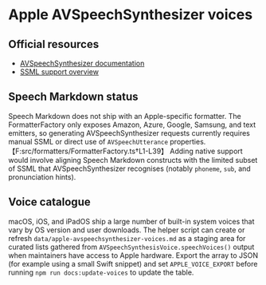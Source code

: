# Apple AVSpeechSynthesizer voices

## Official resources

- [AVSpeechSynthesizer documentation](https://developer.apple.com/documentation/avfaudio/avspeechsynthesizer)
- [SSML support overview](https://developer.apple.com/documentation/avfoundation/speech_synthesis)

## Speech Markdown status

Speech Markdown does not ship with an Apple-specific formatter. The FormatterFactory only exposes Amazon, Azure, Google, Samsung, and text emitters, so generating AVSpeechSynthesizer requests currently requires manual SSML or direct use of `AVSpeechUtterance` properties.【F:src/formatters/FormatterFactory.ts†L1-L39】 Adding native support would involve aligning Speech Markdown constructs with the limited subset of SSML that AVSpeechSynthesizer recognises (notably `phoneme`, `sub`, and pronunciation hints).

## Voice catalogue

macOS, iOS, and iPadOS ship a large number of built-in system voices that vary by OS version and user downloads. The helper script can create or refresh `data/apple-avspeechsynthesizer-voices.md` as a staging area for curated lists gathered from `AVSpeechSynthesisVoice.speechVoices()` output when maintainers have access to Apple hardware. Export the array to JSON (for example using a small Swift snippet) and set `APPLE_VOICE_EXPORT` before running `npm run docs:update-voices` to update the table.
